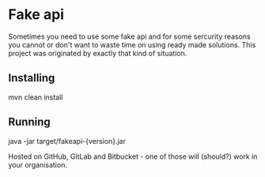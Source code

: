 # Fake api
Sometimes you need to use some fake api and for some sercurity reasons you cannot or don't want to waste time on using ready made solutions. This project was originated by exactly that kind of situation.

## Installing
mvn clean install

## Running
java -jar target/fakeapi-{version}.jar

Hosted on GitHub, GitLab and Bitbucket - one of those will (should?) work in your organisation.
